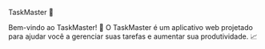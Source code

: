 TaskMaster 🚀

Bem-vindo ao TaskMaster! 🎉 O TaskMaster é um aplicativo web projetado para ajudar você a gerenciar suas tarefas e aumentar sua produtividade. 📈
